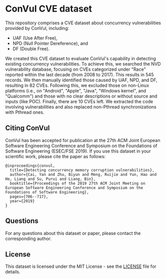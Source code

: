 # ConVul CVE dataset

This repository comprises a CVE dataset about concurrency vulnerabilities provided by ConVul, including:
  - UAF (Use After Free), 
  - NPD (Null Pointer Dereference), and 
  - DF (Double Free). 

We created this CVE dataset to evaluate ConVul's capability in detecting existing concurrency vulnerabilities. To achieve this, we searched the NVD vulnerability database, focusing on CVEs categorized under "Race" reported within the last decade (from 2008 to 2017). This results in 545 records. We then manually identified those caused by UAF, NPD, and DF, resulting in 82 CVEs. Following this, we excluded those on non-Linux platforms (i.e., on "Android", "Apple", "Java", "Windows kernel", and "Qualcomm") and those with no clear descriptions or without source and inputs (like POC). Finally, there are 10 CVEs left. We extracted the code involving vulnerabilities and also replaced non-Pthread synchronizations with Pthread ones. 

## Citing ConVul

ConVul has been accepted for publication at the 27th ACM Joint European Software Engineering Conference and Symposium on the Foundations of Software Engineering (ESEC/FSE 2019). If you use this dataset in your scientific work, please cite the paper as follows:

```
@inproceedings{convul,
  title={Detecting concurrency memory corruption vulnerabilities},
  author={Cai, Yan and Zhu, Biyun and Meng, Ruijie and Yun, Hao and He, Liang and Su, Purui and Liang, Bin},
  booktitle={Proceedings of the 2019 27th ACM Joint Meeting on European Software Engineering Conference and Symposium on the Foundations of Software Engineering},
  pages={706--717},
  year={2019}
}
```

## Questions

For any questions about this dataset or paper, please contact the corresponding author.

## License

This dataset is licensed under the MIT License - see the [LICENSE](./LICENSE) file for details.
